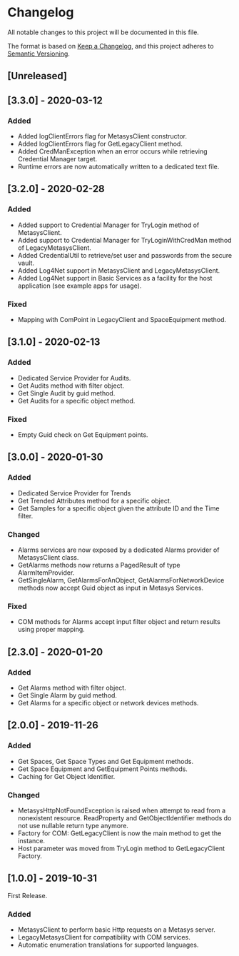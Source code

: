 # Changelog

All notable changes to this project will be documented in this file.

The format is based on [Keep a Changelog](https://keepachangelog.com/en/1.0.0/),
and this project adheres to [Semantic Versioning](https://semver.org/spec/v2.0.0.html).

## [Unreleased]

## [3.3.0] - 2020-03-12

### Added

- Added logClientErrors flag for MetasysClient constructor.
- Added logClientErrors flag for GetLegacyClient method.
- Added CredManException when an error occurs while retrieving Credential Manager target.
- Runtime errors are now automatically written to a dedicated text file.

## [3.2.0] - 2020-02-28

### Added

- Added support to Credential Manager for TryLogin method of MetasysClient. 
- Added support to Credential Manager for TryLoginWithCredMan method of LegacyMetasysClient.
- Added CredentialUtil to retrieve/set user and passwords from the secure vault.
- Added Log4Net support in MetasysClient and LegacyMetasysClient.
- Added Log4Net support in Basic Services as a facility for the host application (see example apps for usage).

### Fixed

- Mapping with ComPoint in LegacyClient and SpaceEquipment method.

## [3.1.0] - 2020-02-13

### Added

- Dedicated Service Provider for Audits.
- Get Audits method with filter object.
- Get Single Audit by guid method.
- Get Audits for a specific object method.

### Fixed

- Empty Guid check on Get Equipment points.

## [3.0.0] - 2020-01-30

### Added

- Dedicated Service Provider for Trends
- Get Trended Attributes method for a specific object.
- Get Samples for a specific object given the attribute ID and the Time filter.

### Changed

- Alarms services are now exposed by a dedicated Alarms provider of MetasysClient class.
- GetAlarms methods now returns a PagedResult of type AlarmItemProvider.
- GetSingleAlarm, GetAlarmsForAnObject, GetAlarmsForNetworkDevice methods now accept Guid object as input in Metasys Services.

### Fixed

- COM methods for Alarms accept input filter object and return results using proper mapping.

## [2.3.0] - 2020-01-20

### Added

- Get Alarms method with filter object.
- Get Single Alarm by guid method.
- Get Alarms for a specific object or network devices methods.

## [2.0.0] - 2019-11-26

### Added

- Get Spaces, Get Space Types and Get Equipment methods.
- Get Space Equipment and GetEquipment Points methods.
- Caching for Get Object Identifier.

### Changed

- MetasysHttpNotFoundException is raised when attempt to read from a nonexistent resource. ReadProperty and GetObjectIdentifier methods do not use nullable return type anymore.
- Factory for COM: GetLegacyClient is now the main method to get the instance.
- Host parameter was moved from TryLogin method to GetLegacyClient Factory.

## [1.0.0] - 2019-10-31

First Release.

### Added

- MetasysClient to perform basic Http requests on a Metasys server.
- LegacyMetasysClient for compatibility with COM services.
- Automatic enumeration translations for supported languages.

